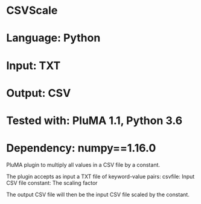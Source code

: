 # CSVScale
# Language: Python
# Input: TXT
# Output: CSV
# Tested with: PluMA 1.1, Python 3.6
# Dependency: numpy==1.16.0

PluMA plugin to multiply all values in a CSV file by a constant.

The plugin accepts as input a TXT file of keyword-value pairs:
csvfile: Input CSV file
constant: The scaling factor

The output CSV file will then be the input CSV file scaled by the constant.
